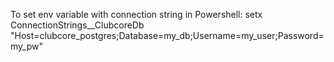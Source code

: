To set env variable with connection string in Powershell:
setx ConnectionStrings__ClubcoreDb "Host=clubcore_postgres;Database=my_db;Username=my_user;Password=my_pw"